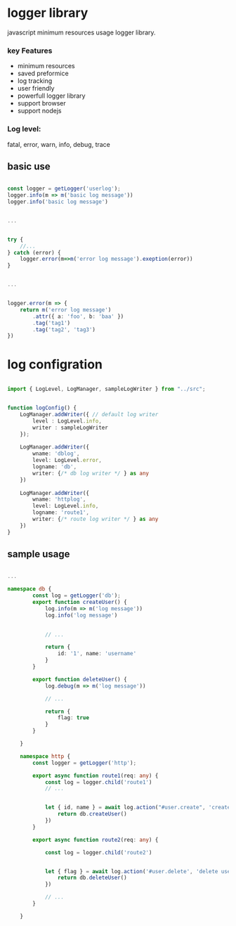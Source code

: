 # logger library

javascript minimum resources usage logger library.



### key Features

- minimum resources
- saved preformice
- log tracking
- user friendly
- powerfull logger library
- support browser
- support nodejs





### Log level: 
fatal, error, warn, info, debug, trace


## basic use

``` typescript

const logger = getLogger('userlog');
logger.info(m => m('basic log message'))
logger.info('basic log message')


...


try {
    //...
} catch (error) {
    logger.error(m=>m('error log message').exeption(error))
}


...


logger.error(m => {
    return m('error log message')
        .attr({ a: 'foo', b: 'baa' })
        .tag('tag1')
        .tag('tag2', 'tag3')
})


```



# log configration

``` typescript

import { LogLevel, LogManager, sampleLogWriter } from "../src";


function logConfig() {
    LogManager.addWriter({ // default log writer
        level : LogLevel.info, 
        writer : sampleLogWriter  
    });
    
    LogManager.addWriter({
        wname: 'dblog',
        level: LogLevel.error,
        logname: 'db',
        writer: {/* db log writer */ } as any
    })
    
    LogManager.addWriter({
        wname: 'httplog',
        level: LogLevel.info,
        logname: 'route1',
        writer: {/* route log writer */ } as any
    })
}


```




## sample usage

``` typescript

...

namespace db {
        const log = getLogger('db');
        export function createUser() {
            log.info(m => m('log message'))
            log.info('log message')
            

            // ...

            return {
                id: '1', name: 'username'
            }
        }

        export function deleteUser() {
            log.debug(m => m('log message'))

            // ...

            return {
                flag: true
            }
        }

    }

    namespace http {
        const logger = getLogger('http');

        export async function route1(req: any) {
            const log = logger.child('route1')
            // ...


            let { id, name } = await log.action("#user.create", 'create new user. log message', async () => {
                return db.createUser()
            })
        }

        export async function route2(req: any) {

            const log = logger.child('route2')


            let { flag } = await log.action('#user.delete', 'delete user message. log message', async () => {
                return db.deleteUser()
            })

            // ...
        }

    }

```

